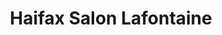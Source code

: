 ---
title: "Haifax Salon Lafontaine"
url: /riviere-du-loup/haifax-salon-lafontaine/
shop: hairdresser
---